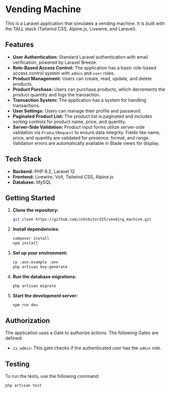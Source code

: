 # Vending Machine

This is a Laravel application that simulates a vending machine. It is built with the TALL stack (Tailwind CSS, Alpine.js, Livewire, and Laravel).

## Features

* **User Authentication:** Standard Laravel authentication with email verification, powered by Laravel Breeze.
* **Role-Based Access Control:** The application has a basic role-based access control system with `admin` and `user` roles.
* **Product Management:** Users can create, read, update, and delete products.
* **Product Purchase:** Users can purchase products, which decrements the product quantity and logs the transaction.
* **Transaction System:** The application has a system for handling transactions.
* **User Settings:** Users can manage their profile and password.
* **Paginated Product List:** The product list is paginated and includes sorting controls for product name, price, and quantity.
* **Server-Side Validation:** Product input forms utilize server-side validation via `ProductRequest` to ensure data integrity. Fields like name, price, and quantity are validated for presence, format, and range. Validation errors are automatically available in Blade views for display.

## Tech Stack

* **Backend:** PHP 8.2, Laravel 12
* **Frontend:** Livewire, Volt, Tailwind CSS, Alpine.js
* **Database:** MySQL

## Getting Started

1. **Clone the repository:**

    ```bash
    git clone https://github.com/inhibitor255/vending_machine.git
    ```

2. **Install dependencies:**

    ```bash
    composer install
    npm install
    ```

3. **Set up your environment:**

    ```bash
    cp .env.example .env
    php artisan key:generate
    ```

4. **Run the database migrations:**

    ```bash
    php artisan migrate
    ```

5. **Start the development server:**

    ```bash
    npm run dev
    ```

## Authorization

The application uses a Gate to authorize actions. The following Gates are defined:

* `is_admin`: This gate checks if the authenticated user has the `admin` role.

## Testing

To run the tests, use the following command:

```bash
php artisan test
```
